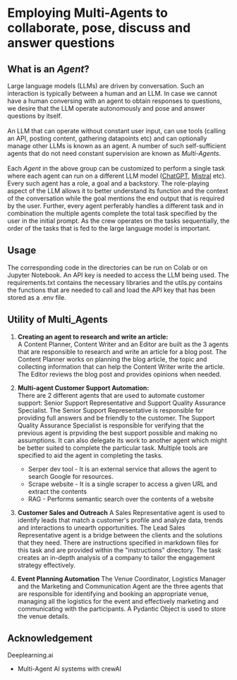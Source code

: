 # Employing Multi-Agents to collaborate, pose, discuss and answer questions

## What is an *Agent*?
Large language models (LLMs) are driven by conversation. Such an interaction is typically between a human and an LLM. In case we cannot have a human conversing with an agent to obtain responses to questions, we desire that the LLM operate autonomously and pose and answer questions by itself.
<br>
<br>
An LLM that can operate without constant user input, can use tools (calling an API, posting content, gathering datapoints etc) and can optionally manage other LLMs is known as an agent. A number of such self-sufficient agents that do not need constant supervision are known as *Multi-Agents*.
<br>
<br>
Each *Agent* in the above group can be customized to perform a single task where each agent can run on a different LLM model ([ChatGPT](https://chatgpt.com/?oai-dm=1), [Mistral](https://auth.mistral.ai/ui/login?flow=517612c2-b660-42a5-8f7d-43cfaff68dbc) etc). Every such agent has a role, a goal and a backstory. The role-playing aspect of the LLM allows it to better understand its function and the context of the conversation while the goal mentions the end output that is required by the user. Further, every agent perferably handles a different task and in combination the multiple agents complete the total task specified by the user in the initial prompt. As the crew operates on the tasks sequentially, the order of the tasks that is fed to the large language model is important. 
<br>

## Usage 
The corresponding code in the directories can be run on Colab or on Jupyter Notebook. An API key is needed to access the LLM being used. The requirements.txt contains the necessary libraries and the utils.py contains the functions that are needed to call and load the API key that has been stored as a .env file. 

## Utility of Multi_Agents
1. **Creating an agent to research and write an article:**
   <br>
    A Content Planner, Content Writer and an Editor are built as the 3 agents that are responsible to research and write an article for a blog post. The Content Planner works on planning the blog article, the topic and collecting information that can help the Content Writer write the article. The Editor reviews the blog post and provides opinions when needed.

2. **Multi-agent Customer Support Automation:**
   <br>
   There are 2 different agents that are used to automate customer support: Senior Support Representative and Support Quality Assurance Specialist. The Senior Support Representative is responsible for providing full answers and be friendly to the customer. The Support Quality Assurance Specialist is responsible for verifying that the previous agent is prpviding the best support possible and making no assumptions. It can also delegate its work to another agent which might be better suited to complete the particular task. Multiple tools are specified to aid the agent in completing the tasks.
    - Serper dev tool - It is an external service that allows the agent to search Google for resources.
    - Scrape website - It is a single scraper to access a given URL and extract the contents
    - RAG - Performs semantic search over the contents of a website
  
3. **Customer Sales and Outreach**
   A Sales Representative agent is used to identify leads that match a customer's profile and analyze data, trends and interactions to unearth opportunities. The Lead Sales Representative agent is a bridge between the clients and the solutions that they need. There are instructions specified in markdown files for this task and are provided within the "instructions" directory. The task creates an in-depth analysis of a company to tailor the engagement strategy effectively.

4. **Event Planning Automation**
   The Venue Coordinator, Logistics Manager and the Marketing and Communication Agent are the three agents that are responsible for identifying and booking an appropriate venue, managing all the logistics for the event and effectively marketing and communicating with the participants. A Pydantic Object is used to store the venue details.

## Acknowledgement
Deeplearning.ai 
- Multi-Agent AI systems with crewAI 
